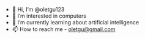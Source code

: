 - 👋 Hi, I’m @oletgu123
- 👀 I’m interested in computers
- 🌱 I’m currently learning about artificial intelligence
- 📫 How to reach me - oletgu@gmail.com

<!---
oletgu123/oletgu123 is a ✨ special ✨ repository because its `README.md` (this file) appears on your GitHub profile.
You can click the Preview link to take a look at your changes.
--->
